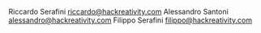 Riccardo Serafini <riccardo@hackreativity.com>
Alessandro Santoni <alessandro@hackreativity.com>
Filippo Serafini <filippo@hackreativity.com>
